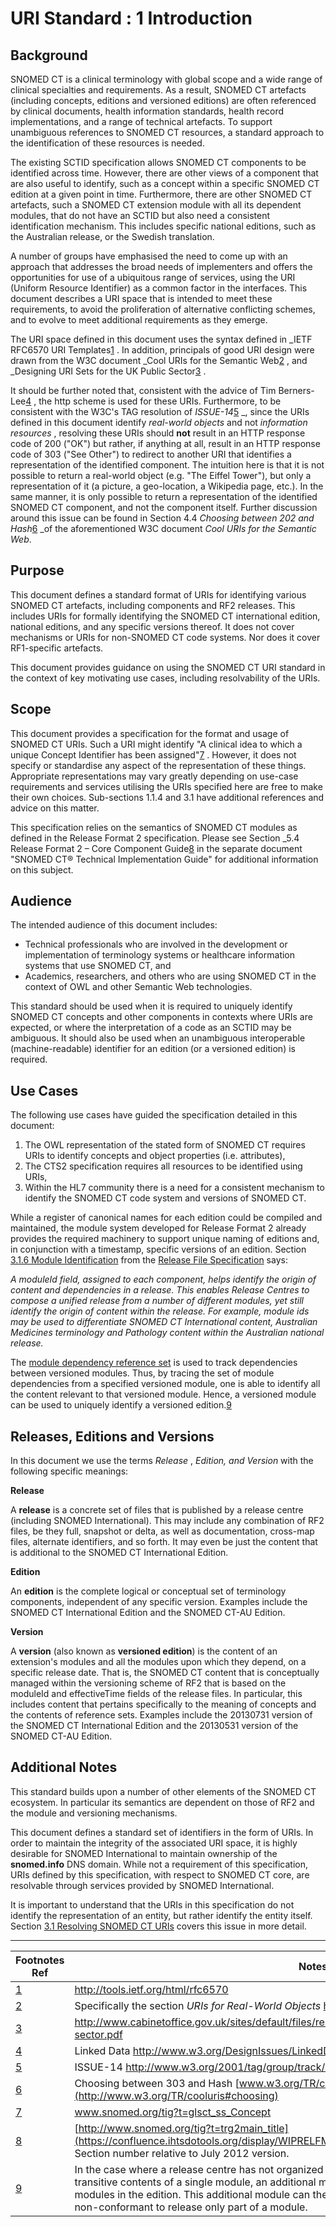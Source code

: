 # URI Standard : 1 Introduction

## Background

SNOMED CT is a clinical terminology with global scope and a wide range of clinical specialties and requirements. As a result, SNOMED CT artefacts (including concepts, editions and versioned editions) are often referenced by clinical documents, health information standards, health record implementations, and a range of technical artefacts. To support unambiguous references to SNOMED CT resources, a standard approach to the identification of these resources is needed.

The existing SCTID specification allows SNOMED CT components to be identified across time. However, there are other views of a component that are also useful to identify, such as a concept within a specific SNOMED CT edition at a given point in time. Furthermore, there are other SNOMED CT artefacts, such a SNOMED CT extension module with all its dependent modules, that do not have an SCTID but also need a consistent identification mechanism. This includes specific national editions, such as the Australian release, or the Swedish translation.

A number of groups have emphasised the need to come up with an approach that addresses the broad needs of implementers and offers the opportunities for use of a ubiquitous range of services, using the URI (Uniform Resource Identifier) as a common factor in the interfaces. This document describes a URI space that is intended to meet these requirements, to avoid the proliferation of alternative conflicting schemes, and to evolve to meet additional requirements as they emerge.

The URI space defined in this document uses the syntax defined in _IETF RFC6570 URI Templates[1](https://confluence.ihtsdotools.org/display/DOCURI/1+Introduction#Footnote1 "Footnote: Click here to display the footnote") . In addition, principals of good URI design were drawn from the W3C document _Cool URIs for the Semantic Web[2](https://confluence.ihtsdotools.org/display/DOCURI/1+Introduction#Footnote2 "Footnote: Click here to display the footnote") , and _Designing URI Sets for the UK Public Sector[3](https://confluence.ihtsdotools.org/display/DOCURI/1+Introduction#Footnote3 "Footnote: Click here to display the footnote") .

It should be further noted that, consistent with the advice of Tim Berners-Lee[4](https://confluence.ihtsdotools.org/display/DOCURI/1+Introduction#Footnote4 "Footnote: Click here to display the footnote") , the http scheme is used for these URIs. Furthermore, to be consistent with the W3C's TAG resolution of  _ISSUE-14_[5](https://confluence.ihtsdotools.org/display/DOCURI/1+Introduction#Footnote5 "Footnote: Click here to display the footnote") _, since the URIs defined in this document identify _real-world objects_ and not  _information resources_ , resolving these URIs should **not** result in an HTTP response code of 200 ("OK") but rather, if anything at all, result in an HTTP response code of 303 ("See Other") to redirect to another URI that identifies a representation of the identified component. The intuition here is that it is not possible to return a real-world object (e.g. "The Eiffel Tower"), but only a representation of it (a picture, a geo-location, a Wikipedia page, etc.). In the same manner, it is only possible to return a representation of the identified SNOMED CT component, and not the component itself. Further discussion around this issue can be found in Section 4.4  _Choosing between 202 and Hash_[6](https://confluence.ihtsdotools.org/display/DOCURI/1+Introduction#Footnote6 "Footnote: Click here to display the footnote") _of the aforementioned W3C document _Cool URIs for the Semantic Web_.

## Purpose

This document defines a standard format of URIs for identifying various SNOMED CT artefacts, including components and RF2 releases. This includes URIs for formally identifying the SNOMED CT international edition, national editions, and any specific versions thereof. It does not cover mechanisms or URIs for non-SNOMED CT code systems. Nor does it cover RF1-specific artefacts.

This document provides guidance on using the SNOMED CT URI standard in the context of key motivating use cases, including resolvability of the URIs.

## Scope

This document provides a specification for the format and usage of SNOMED CT URIs. Such a URI might identify "A clinical idea to which a unique Concept Identifier has been assigned"[7](https://confluence.ihtsdotools.org/display/DOCURI/1+Introduction#Footnote7 "Footnote: Click here to display the footnote") . However, it does not specify or standardise any aspect of the representation of these things. Appropriate representations may vary greatly depending on use-case requirements and services utilising the URIs specified here are free to make their own choices. Sub-sections 1.1.4 and 3.1 have additional references and advice on this matter.

This specification relies on the semantics of SNOMED CT modules as defined in the Release Format 2 specification. Please see Section _5.4 Release Format 2 – Core Component Guide[8](https://confluence.ihtsdotools.org/display/DOCURI/1+Introduction#Footnote8 "Footnote: Click here to display the footnote") in the separate document "SNOMED CT® Technical Implementation Guide" for additional information on this subject.

## Audience

The intended audience of this document includes:

  * Technical professionals who are involved in the development or implementation of terminology systems or healthcare information systems that use SNOMED CT, and
  * Academics, researchers, and others who are using SNOMED CT in the context of OWL and other Semantic Web technologies. 

This standard should be used when it is required to uniquely identify SNOMED CT concepts and other components in contexts where URIs are expected, or where the interpretation of a code as an SCTID may be ambiguous. It should also be used when an unambiguous interoperable (machine-readable) identifier for an edition (or a versioned edition) is required.

## Use Cases

The following use cases have guided the specification detailed in this document:

  1. The OWL representation of the stated form of SNOMED CT requires URIs to identify concepts and object properties (i.e. attributes),
  2. The CTS2 specification requires all resources to be identified using URIs,
  3. Within the HL7 community there is a need for a consistent mechanism to identify the SNOMED CT code system and versions of SNOMED CT.

While a register of canonical names for each edition could be compiled and maintained, the module system developed for Release Format 2 already provides the required machinery to support unique naming of editions and, in conjunction with a timestamp, specific versions of an edition. Section [3.1.6 Module Identification](https://confluence.ihtsdotools.org/display/WIPRELFMT/3.1.6+Module+Identification) from the [Release File Specification](http://snomed.org/rfs) says:

_A moduleId field, assigned to each component, helps identify the origin of content and dependencies in a release. This enables Release Centres to compose a unified release from a number of different modules, yet still identify the origin of content within the release. For example, module ids may be used to differentiate SNOMED CT International content, Australian Medicines terminology and Pathology content within the Australian national release._

The [module dependency reference set](https://confluence.ihtsdotools.org/display/WIPRELFMT/5.2.4.2+Module+Dependency+Reference+Set) is used to track dependencies between versioned modules. Thus, by tracing the set of module dependencies from a specified versioned module, one is able to identify all the content relevant to that versioned module. Hence, a versioned module can be used to uniquely identify a versioned edition.[9](https://confluence.ihtsdotools.org/display/DOCURI/1+Introduction#Footnote9 "Footnote: Click here to display the footnote")

## Releases, Editions and Versions

In this document we use the terms _Release_ , _Edition, and Version_ with the following specific meanings:

**Release**

A **release** is a concrete set of files that is published by a release centre (including SNOMED International). This may include any combination of RF2 files, be they full, snapshot or delta, as well as documentation, cross-map files, alternate identifiers, and so forth. It may even be just the content that is additional to the SNOMED CT International Edition.

**Edition**

An **edition** is the complete logical or conceptual set of terminology components, independent of any specific version. Examples include the SNOMED CT International Edition and the SNOMED CT-AU Edition.

**Version**

A **version** (also known as **versioned edition**) is the content of an extension's modules and all the modules upon which they depend, on a specific release date. That is, the SNOMED CT content that is conceptually managed within the versioning scheme of RF2 that is based on the moduleId and effectiveTime fields of the release files. In particular, this includes content that pertains specifically to the meaning of concepts and the contents of reference sets. Examples include the 20130731 version of the SNOMED CT International Edition and the 20130531 version of the SNOMED CT-AU Edition.

## Additional Notes

This standard builds upon a number of other elements of the SNOMED CT ecosystem. In particular its semantics are dependent on those of RF2 and the module and versioning mechanisms.

This document defines a standard set of identifiers in the form of URIs. In order to maintain the integrity of the associated URI space, it is highly desirable for SNOMED International to maintain ownership of the **snomed.info** DNS domain. While not a requirement of this specification, URIs defined by this specification, with respect to SNOMED CT core, are resolvable through services provided by SNOMED International.

It is important to understand that the URIs in this specification do not identify the representation of an entity, but rather identify the entity itself. Section [3.1 Resolving SNOMED CT URIs](3.1-Resolving-SNOMED-CT-URIs_29951171.html) covers this issue in more detail.

* * *

Footnotes Ref | Notes  
---|---  
[1](https://confluence.ihtsdotools.org/display/DOCURI/1+Introduction#FootnoteMarker1-0 "Footnote: Click to return to reference in text") |  <http://tools.ietf.org/html/rfc6570>  
[2](https://confluence.ihtsdotools.org/display/DOCURI/1+Introduction#FootnoteMarker2-0 "Footnote: Click to return to reference in text") |  Specifically the section _URIs for Real-World Objects_ <http://www.w3.org/TR/cooluris/#semweb>  
[3](https://confluence.ihtsdotools.org/display/DOCURI/1+Introduction#FootnoteMarker3-0 "Footnote: Click to return to reference in text") |  <http://www.cabinetoffice.gov.uk/sites/default/files/resources/designing-URI-sets-uk-public-sector.pdf>  
[4](https://confluence.ihtsdotools.org/display/DOCURI/1+Introduction#FootnoteMarker4-0 "Footnote: Click to return to reference in text") |  Linked Data <http://www.w3.org/DesignIssues/LinkedData.html>  
[5](https://confluence.ihtsdotools.org/display/DOCURI/1+Introduction#FootnoteMarker5-0 "Footnote: Click to return to reference in text") |  ISSUE-14 <http://www.w3.org/2001/tag/group/track/issues/14>  
[6](https://confluence.ihtsdotools.org/display/DOCURI/1+Introduction#FootnoteMarker6-0 "Footnote: Click to return to reference in text") |  Choosing between 303 and Hash [www.w3.org/TR/cooluris#choosing](http://www.w3.org/TR/cooluris#choosing)  
[7](https://confluence.ihtsdotools.org/display/DOCURI/1+Introduction#FootnoteMarker7-0 "Footnote: Click to return to reference in text") |  www.snomed.org/tig?t=glsct_ss_Concept   
[8](https://confluence.ihtsdotools.org/display/DOCURI/1+Introduction#FootnoteMarker8-0 "Footnote: Click to return to reference in text") |  [http://www.snomed.org/tig?t=trg2main_title](https://confluence.ihtsdotools.org/display/WIPRELFMT/4+Component+Release+Files+Specification) Section number relative to July 2012 version.   
[9](https://confluence.ihtsdotools.org/display/DOCURI/1+Introduction#FootnoteMarker9-0 "Footnote: Click to return to reference in text") |  In the case where a release centre has not organized an edition such that it correspond to the transitive contents of a single module, an additional module can be created that depends on all the modules in the edition. This additional module can then be used to identify that edition. Note that it is non-conformant to release only part of a module. 
